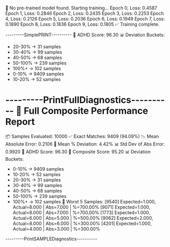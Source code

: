 🧠 No pre-trained model found. Starting training...
Epoch 0, Loss: 0.4587
Epoch 1, Loss: 0.2846
Epoch 2, Loss: 0.2435
Epoch 3, Loss: 0.2253
Epoch 4, Loss: 0.2126
Epoch 5, Loss: 0.2036
Epoch 6, Loss: 0.1949
Epoch 7, Loss: 0.1890
Epoch 8, Loss: 0.1836
Epoch 9, Loss: 0.1805
✅ Training complete.

---------SimplePRINT----------
🧠 ADHD Score: 96.30
📊 Deviation Buckets:

- 20-30% → 31 samples
- 30-40% → 99 samples
- 40-50% → 68 samples
- 50-100% → 239 samples
- 100%+ → 102 samples
- 0-10% → 9409 samples
- 10-20% → 52 samples

---------PrintFullDiagnostics----------
🧠 Full Composite Performance Report
===================================
📦 Samples Evaluated: 10000
✅ Exact Matches: 9409 (94.09%)
📉 Mean Absolute Error: 0.2106
📐 Mean % Deviation: 4.42%
📊 Std Dev of Abs Error: 0.9920
🧮 ADHD Score: 96.30
🧮 Composite Score: 95.20
📊 Deviation Buckets:

- 0-10% → 9409 samples
- 10-20% → 52 samples
- 20-30% → 31 samples
- 30-40% → 99 samples
- 40-50% → 68 samples
- 50-100% → 239 samples
- 100%+ → 102 samples
  🚨 Worst 5 Samples:
  [9540] Expected=1.000, Actual=8.000 | Abs=7.000 | %=700.00%
  [9071] Expected=1.000, Actual=8.000 | Abs=7.000 | %=700.00%
  [1773] Expected=1.000, Actual=6.000 | Abs=5.000 | %=500.00%
  [9062] Expected=2.000, Actual=8.000 | Abs=6.000 | %=300.00%
  [4201] Expected=1.000, Actual=4.000 | Abs=3.000 | %=300.00%

---------PrintSAMPLEDiagnostics----------
